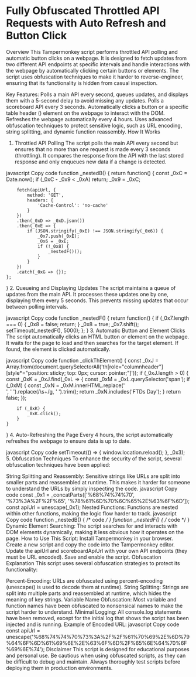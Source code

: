 # Fully Obfuscated Throttled API Requests with Auto Refresh and Button Click
Overview
This Tampermonkey script performs throttled API polling and automatic button clicks on a webpage. It is designed to fetch updates from two different API endpoints at specific intervals and handle interactions with the webpage by automatically clicking certain buttons or elements. The script uses obfuscation techniques to make it harder to reverse-engineer, ensuring that its functionality is hidden from casual inspection.

Key Features:
Polls a main API every second, queues updates, and displays them with a 5-second delay to avoid missing any updates.
Polls a scoreboard API every 3 seconds.
Automatically clicks a button or a specific table header (<th>) element on the webpage to interact with the DOM.
Refreshes the webpage automatically every 4 hours.
Uses advanced obfuscation techniques to protect sensitive logic, such as URL encoding, string splitting, and dynamic function reassembly.
How It Works
1. Throttled API Polling
The script polls the main API every second but ensures that no more than one request is made every 3 seconds (throttling). It compares the response from the API with the last stored response and only enqueues new data if a change is detected.

javascript
Copy code
function _nestedB() {
    return function() {
        const _0xC = Date.now();
        if (_0xC - _0x9 < _0xA) return;
        _0x9 = _0xC;

        fetch(apiUrl, {
            method: 'GET',
            headers: {
                'Cache-Control': 'no-cache'
            }
        })
        .then(_0xD => _0xD.json())
        .then(_0xE => {
            if (JSON.stringify(_0xE) !== JSON.stringify(_0x6)) {
                _0x7.push(_0xE);
                _0x6 = _0xE;
                if (!_0x8) {
                    _nestedF()();
                }
            }
        })
        .catch(_0xG => {});
    };
}
2. Queueing and Displaying Updates
The script maintains a queue of updates from the main API. It processes these updates one by one, displaying them every 5 seconds. This prevents missing updates that occur between polling intervals.

javascript
Copy code
function _nestedF() {
    return function() {
        if (_0x7.length === 0) {
            _0x8 = false;
            return;
        }
        _0x8 = true;
        _0x7.shift();
        setTimeout(_nestedF(), 5000);
    };
}
3. Automatic Button and Element Clicks
The script automatically clicks an HTML button or <th> element on the webpage. It waits for the page to load and then searches for the target element. If found, the element is clicked automatically.

javascript
Copy code
function _clickThElement() {
    const _0xJ = Array.from(document.querySelectorAll('th[role="columnheader"][style*="position: sticky; top: 0px; cursor: pointer;"]'));
    if (_0xJ.length > 0) {
        const _0xK = _0xJ.find(_0xL => {
            const _0xM = _0xL.querySelector('span');
            if (_0xM) {
                const _0xN = _0xM.innerHTML.replace('<br>', ' ').replace(/\s+/g, ' ').trim();
                return _0xN.includes('FTDs Day');
            }
            return false;
        });

        if (_0xK) {
            _0xK.click();
        }
    }
}
4. Auto-Refreshing the Page
Every 4 hours, the script automatically refreshes the webpage to ensure data is up to date.

javascript
Copy code
setTimeout(() => {
    window.location.reload();
}, _0x3);
5. Obfuscation Techniques
To enhance the security of the script, several obfuscation techniques have been applied:

String Splitting and Reassembly: Sensitive strings like URLs are split into smaller parts and reassembled at runtime. This makes it harder for someone to understand the URLs by simply inspecting the code.
javascript
Copy code
const _0x1 = _concatParts(['%68%74%74%70', '%73%3A%2F%2F%65', '%78%61%6D%70%6C%65%2E%63%6F%6D']);
const apiUrl = unescape(_0x1);
Nested Functions: Functions are nested within other functions, making the logic flow harder to track.
javascript
Copy code
function _nestedB() { /* code */ }
function _nestedF() { /* code */ }
Dynamic Element Searching: The script searches for and interacts with DOM elements dynamically, making it less obvious how it operates on the page.
How to Use This Script:
Install Tampermonkey in your browser.
Create a new script and copy the code into the Tampermonkey editor.
Update the apiUrl and scoreboardApiUrl with your own API endpoints (they must be URL encoded).
Save and enable the script.
Obfuscation Explanation
This script uses several obfuscation strategies to protect its functionality:

Percent-Encoding: URLs are obfuscated using percent-encoding (unescape() is used to decode them at runtime).
String Splitting: Strings are split into multiple parts and reassembled at runtime, which hides the meaning of key strings.
Variable Name Obfuscation: Most variable and function names have been obfuscated to nonsensical names to make the script harder to understand.
Minimal Logging: All console.log statements have been removed, except for the initial log that shows the script has been injected and is running.
Example of Encoded URL:
javascript
Copy code
const apiUrl = unescape('%68%74%74%70%73%3A%2F%2F%61%70%69%2E%6D%79%64%6F%6D%61%69%6E%2E%63%6F%6D%2F%65%6E%64%70%6F%69%6E%74');
Disclaimer
This script is designed for educational purposes and personal use. Be cautious when using obfuscated scripts, as they can be difficult to debug and maintain. Always thoroughly test scripts before deploying them in production environments.
